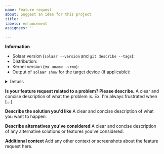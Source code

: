 ```yaml
---
name: Feature request
about: Suggest an idea for this project
title: ''
labels: enhancement
assignees: ''

---
```


**Information**
<!-- The version of Solaar in this repository has more features than released vesions.  Update to this version before asking for a new feature. -->
- Solaar version (`solaar --version` and `git describe --tags`):
- Distribution:
- Kernel version (ex. `uname -srmo`):
- Output of `solaar show` for the target device (if applicable):

<details>

```
OUTPUT HERE
```
</details>


**Is your feature request related to a problem? Please describe.**
A clear and concise description of what the problem is. Ex. I'm always frustrated when [...]

**Describe the solution you'd like**
A clear and concise description of what you want to happen.

**Describe alternatives you've considered**
A clear and concise description of any alternative solutions or features you've considered.

**Additional context**
Add any other context or screenshots about the feature request here.
